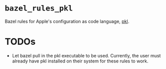 # `bazel_rules_pkl`

Bazel rules for Apple's configuration as code language, [pkl](https://github.com/apple/pkl).

# TODOs
- Let bazel pull in the pkl executable to be used. Currently, the user must already have pkl installed on their system for these rules to work.

